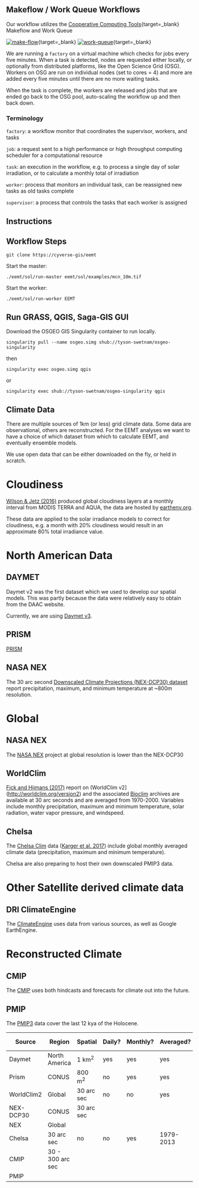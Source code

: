 ## Makeflow / Work Queue Workflows

Our workflow utilizes the [Cooperative Computing Tools](https://cctools.readthedocs.io/en/latest/){target=_blank} Makeflow and Work Queue

[![make-flow](https://cctools.readthedocs.io/en/latest/logos/makeflow-logo.png)](https://cctools.readthedocs.io/en/latest/makeflow/){target=_blank}
[![work-queue](https://cctools.readthedocs.io/en/latest/logos/workqueue-logo.png)](https://cctools.readthedocs.io/en/latest/work_queue/){target=_blank}

We are running a `factory` on a virtual machine which checks for jobs every five minutes. When a task is detected, nodes are requested either locally, or optionally from distributed platforms, like the Open Science Grid (OSG). Workers on OSG are run on individual nodes (set to cores = 4) and more are added every five minutes until there are no more waiting tasks.

When the task is complete, the workers are released and jobs that are ended go back to the OSG pool, auto-scaling the workflow up and then back down. 

### Terminology

`factory`: a workflow monitor that coordinates the supervisor, workers, and tasks

`job`: a request sent to a high performance or high throughput computing scheduler for a computational resource

`task`: an execution in the workflow, e.g. to process a single day of solar irradiation, or to calculate a monthly total of irradiation

`worker`: process that monitors an individual task, can be reassigned new tasks as old tasks complete

`supervisor`: a process that controls the tasks that each worker is assigned
## Instructions


## Workflow Steps

```
git clone https://cyverse-gis/eemt
```

Start the master:

```
./eemt/sol/run-master eemt/sol/examples/mcn_10m.tif
```

Start the worker:

```
./eemt/sol/run-worker EEMT
```

## Run GRASS, QGIS, Saga-GIS GUI

Download the OSGEO GIS Singularity container to run locally.

```
singularity pull --name osgeo.simg shub://tyson-swetnam/osgeo-singularity
```

then

```
singularity exec osgeo.simg qgis
```

or

```
singularity exec shub://tyson-swetnam/osgeo-singularity qgis
```

## Climate Data

There are multiple sources of 1km (or less) grid climate data. Some data are observational, others are reconstructed. For the EEMT analyses we want to have a choice of which dataset from which to calculate EEMT, and eventually ensemble models. 

We use open data that can be either downloaded on the fly, or held in scratch.

# Cloudiness

[Wilson & Jetz (2016)](http://journals.plos.org/plosbiology/article?id=10.1371/journal.pbio.1002415) produced global cloudiness layers at a monthly interval from MODIS TERRA and AQUA, the data are hosted by [earthenv.org](http://www.earthenv.org/cloud).

These data are applied to the solar irradiance models to correct for cloudiness, e.g. a month with 20% cloudiness would result in an approximate 80% total irradiance value.

# North American Data

## DAYMET

Daymet v2 was the first dataset which we used to develop our spatial models. This was partly because the data were relatively easy to obtain from the DAAC website.

Currently, we are using [Daymet v3](https://daymet.ornl.gov/).

## PRISM

[PRISM](http://www.prism.oregonstate.edu/)

## NASA NEX

The 30 arc second [Downscaled Climate Projections (NEX-DCP30) dataset](https://cds.nccs.nasa.gov/nex/) report precipitation, maximum, and minimum temperature at ~800m resolution.

# Global

## NASA NEX

The [NASA NEX](https://nex.nasa.gov/nex/) project at global resolution is lower than the NEX-DCP30

## WorldClim

[Fick and Hijmans (2017)](https://www.researchgate.net/profile/Steve_Fick/publication/316999789_WorldClim_2_New_1-km_spatial_resolution_climate_surfaces_for_global_land_areas/links/591d51a30f7e9b642816e563/WorldClim-2-New-1-km-spatial-resolution-climate-surfaces-for-global-land-areas.pdf) report on (WorldClim v2](http://worldclim.org/version2) and the associated [Bioclim](http://worldclim.org/bioclim) archives are available at 30 arc seconds and are averaged from 1970-2000. Variables include monthly precipitation, maximum and minimum temperature, solar radiation, water vapor pressure, and windspeed.

## Chelsa

The [Chelsa Clim](http://chelsa-climate.org/downloads/) data ([Karger et al. 2017](https://www.nature.com/articles/sdata2017122)) include global monthly averaged climate data (precipitation, maximum and minimum temperature).

Chelsa are also preparing to host their own downscaled PMIP3 data.

# Other Satellite derived climate data

## DRI ClimateEngine

The [ClimateEngine](http://climateengine.org/) uses data from various sources, as well as Google EarthEngine. 

# Reconstructed Climate 

## CMIP

The [CMIP](http://cmip-pcmdi.llnl.gov/) uses both hindcasts and forecasts for climate out into the future. 

## PMIP

 The [PMIP3](https://pmip3.lsce.ipsl.fr/) data cover the last 12 kya of the Holocene. 


|Source|Region|Spatial|Daily?|Monthly?|Averaged?|Observation Period|T-max|T-max|Precipitation|Vapor Pressure|Albedo|Linke|
|------|------|-------|------|--------|---------|------------------|-----|-----|-------------|--------------|------|-----|
|Daymet|North America|1 km<sup>2</sup>|yes|yes|yes|1980-2016|
|Prism|CONUS|800 m<sup>2</sup>|no|yes|yes|1980-2016|
|WorldClim2|Global|30 arc sec|no|no|yes|1970-2000|
|NEX-DCP30|CONUS|30 arc sec
|NEX|Global|
|Chelsa|30 arc sec|no|no|yes|1979-2013|
|CMIP|30 - 300 arc sec|
|PMIP|
